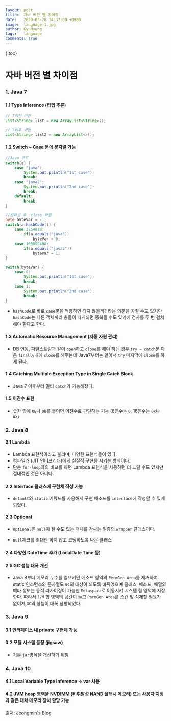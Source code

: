 ```yaml
---
layout:	post
title:  자바 버전 별 차이점
date:   2020-03-28 14:37:00 +0900
image:  language-1.jpg
author: GyuMyung
tags:   language
comments: true
---
```


{:toc}

# 자바 버전 별 차이점

### 1. Java 7

#### 	   1.1 Type Inference (타입 추론) 

```java
// 7이전 버전
List<String> list = new ArrayList<String>();

// 7이후 버전
List<String> list2 = new ArrayList<>();
```

####    1.2 Switch ~ Case 문에 문자열 가능

```java
//Java 코드
switch(a) {
    case "java":
        System.out.println("1st case");
        break;
    case "java2":
        System.out.println("2nd case");
        break;
    default:
        break;
}

//컴파일 후 .class 파일
byte byteVar = -1;
switch(a.hashCode()) {
    case 3254818:
        if(a.equals("java"))
            byteVar = 0;
    case 100899408:
        if(a.equals("java2"))
            byteVar = 1;
}

switch(byteVar) {
    case 0:
        System.out.println("1st case");
        break;
    case 1:
        System.out.println("2nd case");
        break;
}
```

- `hashCode`로 바로 `case`문을 적용하면 되지 않을까? 라는 의문을 가질 수도 있지만 `hashCode`는 다른 객체끼리 충돌이 나게되면 중복될 수도 있기에 검사를 두 번 걸쳐 해야 한다고 한다. 

####    1.3 Automatic Resource Management (자동 자원 관리)

- DB 연동, 파일스트림과 같이 `open`하고 `close`를 해야 하는 경우 `try ~ catch`문 다음 `finally`내에 `close`를 해주는데 Java7부터는 알아서 `try` 마지막에 `close`를 하게 된다.

####    1.4 Catching Multiple Exception Type in Single Catch Block

- Java 7 이후부터 멀티 `catch`가 가능해졌다.

####    1.5 이진수 표현

- 숫자 앞에 `0B`나 `0b`를 붙이면 이진수로 판단하는 기능 (8진수는 `0`, 16진수는 `0x`나 `0X`)



### 2. Java 8

####    2.1 Lambda

- Lambda 표현식이라고 불리며, 다양한 표현식들이 있다.
- 컴파일러 (JIT 인터프리터)에게 실질적 구현을 시키는 방식이다.
- 단순 `for-loop`와의 비교를 하면 Lambda 표현식을 사용하면 더 느릴 수도 있지만 절대적인 것은 아니다.

####    2.2 Interface 클래스에 구현체 작성 가능

- `default`와 `static` 키워드를 사용해서 구현 메소드를 `interface`에 작성할 수 있게 되었다.

####    2.3 Optional

- `Optional`은 `null`이 될 수도 있는 객체를 감싸는 일종의 `wrapper` 클래스이다.

- `null`체크를 최대한 하지 않고 코딩하도록 나온 클래스

####    2.4 다양한 DateTime 추가 (LocalDate Time 등)

####    2.5 GC 성능 대폭 개선

- Java 8부터 메모리 누수를 일으키던 메소드 영역의 `PermGen Area`를 제거하여 static 인스턴스와 문자열도 `GC`의 대상이 되도록 바뀌었으며 클래스, 메소드, 배열의 메타 정보는 동적 리사이징이 가능한 `Metaspace`로 이동시켜 시스템 힙 영역에 저장한다. 따라서 `JVM` 힙 영역의 공간이 늘고 `PermGen Area`를 스캔 및 삭제할 필요가 없어져 `GC`의 성능이 대폭 상향되었다.



### 3. Java 9

####    3.1 인터페이스 내 private 구현체 가능

####    3.2 모듈 시스템 등장 (jigsaw)

- 기존 `jar`방식을 개선하기 위함



### 4. Java 10

####       4.1 Local Variable Type Inference -> var 사용

####    4.2 JVM heap 영역을 NVDIMM (비휘발성 NAND 플래시 메모리) 또는 사용자 지정과 같은 대체 메모리 장치 할당 가능





[출처: Jeongmin's Blog](https://ggomi.github.io/jdk-version/)